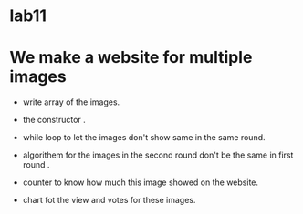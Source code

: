 # lab11

# We make a website for multiple images 

- write array of the images.

- the constructor .

- while loop to let the images don't show same in the same round.

- algorithem for the images in the second round don't be the same in first round .

- counter to know how much this image showed on the website.

- chart fot the view and votes for these images.